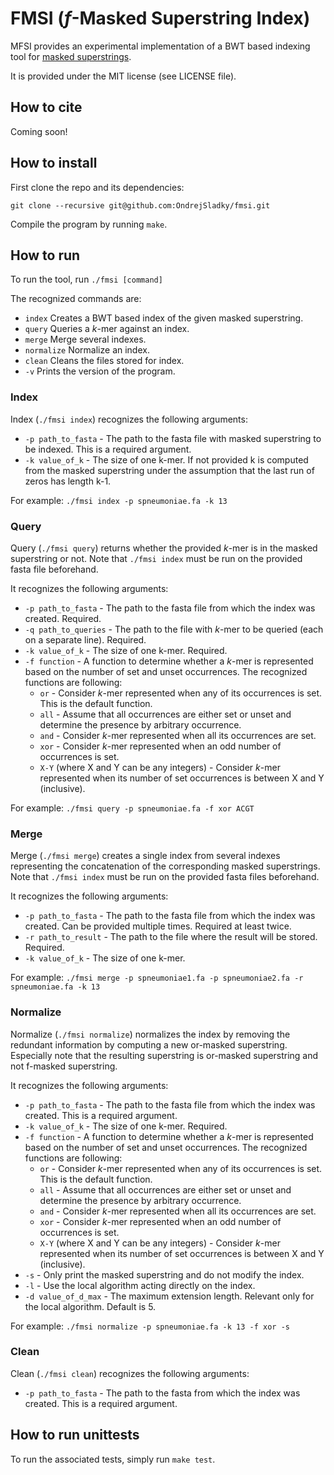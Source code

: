 # FMSI ($f$-Masked Superstring Index)

MFSI provides an experimental implementation of a BWT based indexing tool for
[masked superstrings](https://doi.org/10.1101/2023.02.01.526717).

It is provided under the MIT license (see LICENSE file).

## How to cite

Coming soon!

## How to install

First clone the repo and its dependencies:

```
git clone --recursive git@github.com:OndrejSladky/fmsi.git
```

Compile the program by running `make`.

## How to run

To run the tool, run `./fmsi [command]`

The recognized commands are:

- `index` Creates a BWT based index of the given masked superstring.
- `query` Queries a $k$-mer against an index.
- `merge` Merge several indexes.
- `normalize` Normalize an index.
- `clean` Cleans the files stored for index.
- `-v`    Prints the version of the program.

### Index

Index (`./fmsi index`) recognizes the following arguments:

- `-p path_to_fasta` - The path to the fasta file with masked superstring to be indexed. This is a required argument.
- `-k value_of_k`    - The size of one k-mer. If not provided k is computed from the masked superstring under the assumption that the last run of zeros has length k-1.

For example: `./fmsi index -p spneumoniae.fa -k 13` 

### Query

Query (`./fmsi query`) returns whether the provided $k$-mer is in the masked superstring or not.
Note that `./fmsi index` must be run on the provided fasta file beforehand.

It recognizes the following arguments:

- `-p path_to_fasta` - The path to the fasta file from which the index was created. Required.
- `-q path_to_queries` - The path to the file with $k$-mer to be queried (each on a separate line). Required.
- `-k value_of_k`    - The size of one k-mer. Required.
- `-f function`      - A function to determine whether a $k$-mer
is represented based on the number of set and unset occurrences.
The recognized functions are following:
  - `or`  - Consider $k$-mer represented when any of its occurrences is set. This is the default function.
  - `all` - Assume that all occurrences are either set or unset and determine the presence by arbitrary occurrence.
  - `and` - Consider $k$-mer represented when all its occurrences are set.
  - `xor` - Consider $k$-mer represented when an odd number of occurrences is set.
  - `X-Y` (where X and Y can be any integers) - Consider $k$-mer represented when its number of set occurrences is between X and Y (inclusive).

For example: `./fmsi query -p spneumoniae.fa -f xor ACGT`

### Merge

Merge (`./fmsi merge`) creates a single index from several indexes representing the concatenation of the
corresponding masked superstrings.
Note that `./fmsi index` must be run on the provided fasta files beforehand.

It recognizes the following arguments:

- `-p path_to_fasta` - The path to the fasta file from which the index was created. Can be provided multiple times. Required at least twice.
- `-r path_to_result` - The path to the file where the result will be stored. Required.
- `-k value_of_k`    - The size of one k-mer.

For example: `./fmsi merge -p spneumoniae1.fa -p spneumoniae2.fa -r spneumoniae.fa -k 13`

### Normalize

Normalize (`./fmsi normalize`) normalizes the index by removing the redundant information by computing a new or-masked superstring.
Especially note that the resulting superstring is or-masked superstring and not f-masked superstring.

It recognizes the following arguments:

- `-p path_to_fasta` - The path to the fasta file from which the index was created. This is a required argument.
- `-k value_of_k`    - The size of one k-mer. Required.
- `-f function`      - A function to determine whether a $k$-mer is represented based on the number of set and unset occurrences.
  The recognized functions are following:
  - `or`  - Consider $k$-mer represented when any of its occurrences is set. This is the default function.
  - `all` - Assume that all occurrences are either set or unset and determine the presence by arbitrary occurrence.
  - `and` - Consider $k$-mer represented when all its occurrences are set.
  - `xor` - Consider $k$-mer represented when an odd number of occurrences is set.
  - `X-Y` (where X and Y can be any integers) - Consider $k$-mer represented when its number of set occurrences is between X and Y (inclusive).
- `-s`                - Only print the masked superstring and do not modify the index.
- `-l`                - Use the local algorithm acting directly on the index.
- `-d value_of_d_max` - The maximum extension length. Relevant only for the local algorithm. Default is 5.

For example: `./fmsi normalize -p spneumoniae.fa -k 13 -f xor -s`

### Clean

Clean (`./fmsi clean`) recognizes the following arguments:

- `-p path_to_fasta` - The path to the fasta from which the index was created. This is a required argument.


## How to run unittests

To run the associated tests, simply run `make test`.

